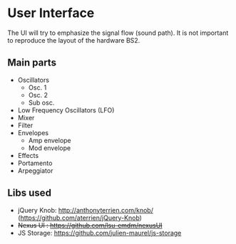 # User Interface

The UI will try to emphasize the signal flow (sound path). It is not important to reproduce the layout of the hardware BS2. 

## Main parts

- Oscillators
    - Osc. 1
    - Osc. 2
    - Sub osc.
- Low Frequency Oscillators (LFO)
- Mixer
- Filter
- Envelopes
    - Amp envelope
    - Mod envelope
- Effects
- Portamento
- Arpeggiator

## Libs used

- jQuery Knob: http://anthonyterrien.com/knob/ (https://github.com/aterrien/jQuery-Knob)
- ~~Nexus UI : https://github.com/lsu-emdm/nexusUI~~
- JS Storage: https://github.com/julien-maurel/js-storage

